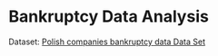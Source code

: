 # Bankruptcy Data Analysis

Dataset: [Polish companies bankruptcy data Data Set](https://archive.ics.uci.edu/ml/datasets/Polish+companies+bankruptcy+data)
